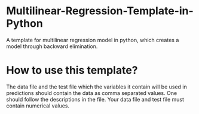 # Multilinear-Regression-Template-in-Python
A template for multilinear regression model in python, which creates a model through backward elimination.

# How to use this template?
The data file and the test file which the variables it contain will be used in predictions should contain the data as comma separated values. One should follow the descriptions in the file.
Your data file and test file must contain numerical values.




